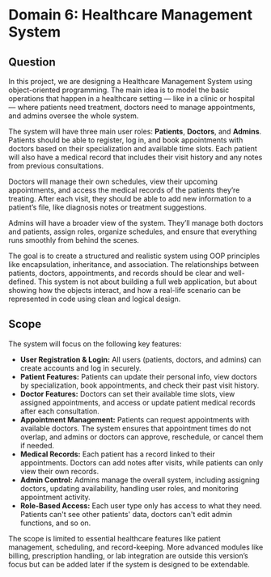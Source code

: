 <h1>Domain 6: Healthcare Management System</h1>

<h2>Question</h2>
<p>
  In this project, we are designing a Healthcare Management System using object-oriented programming. 
  The main idea is to model the basic operations that happen in a healthcare setting — like in a clinic or hospital — where 
  patients need treatment, doctors need to manage appointments, and admins oversee the whole system.
</p>

<p>
  The system will have three main user roles: <strong>Patients</strong>, <strong>Doctors</strong>, and <strong>Admins</strong>. 
  Patients should be able to register, log in, and book appointments with doctors based on their specialization and available time slots. 
  Each patient will also have a medical record that includes their visit history and any notes from previous consultations.
</p>

<p>
  Doctors will manage their own schedules, view their upcoming appointments, and access the medical records of the patients they’re treating. 
  After each visit, they should be able to add new information to a patient’s file, like diagnosis notes or treatment suggestions.
</p>

<p>
  Admins will have a broader view of the system. They’ll manage both doctors and patients, assign roles, organize schedules, 
  and ensure that everything runs smoothly from behind the scenes.
</p>

<p>
  The goal is to create a structured and realistic system using OOP principles like encapsulation, inheritance, and association. 
  The relationships between patients, doctors, appointments, and records should be clear and well-defined. 
  This system is not about building a full web application, but about showing how the objects interact, and how a real-life scenario 
  can be represented in code using clean and logical design.
</p>

<h2>Scope</h2>

<p>
  The system will focus on the following key features:
</p>

<ul>
  <li><strong>User Registration & Login:</strong> All users (patients, doctors, and admins) can create accounts and log in securely.</li>
  
  <li><strong>Patient Features:</strong> Patients can update their personal info, view doctors by specialization, book appointments, 
      and check their past visit history.</li>

  <li><strong>Doctor Features:</strong> Doctors can set their available time slots, view assigned appointments, 
      and access or update patient medical records after each consultation.</li>

  <li><strong>Appointment Management:</strong> Patients can request appointments with available doctors. 
      The system ensures that appointment times do not overlap, and admins or doctors can approve, reschedule, or cancel them if needed.</li>

  <li><strong>Medical Records:</strong> Each patient has a record linked to their appointments. 
      Doctors can add notes after visits, while patients can only view their own records.</li>

  <li><strong>Admin Control:</strong> Admins manage the overall system, including assigning doctors, updating availability, 
      handling user roles, and monitoring appointment activity.</li>

  <li><strong>Role-Based Access:</strong> Each user type only has access to what they need. 
      Patients can't see other patients' data, doctors can't edit admin functions, and so on.</li>
</ul>

<p>
  The scope is limited to essential healthcare features like patient management, scheduling, and record-keeping. 
  More advanced modules like billing, prescription handling, or lab integration are outside this version’s focus but can be added later 
  if the system is designed to be extendable.
</p>

